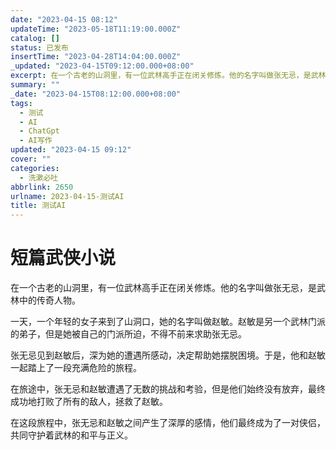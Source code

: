```yaml
---
date: "2023-04-15 08:12"
updateTime: "2023-05-18T11:19:00.000Z"
catalog: []
status: 已发布
insertTime: "2023-04-28T14:04:00.000Z"
_updated: "2023-04-15T09:12:00.000+08:00"
excerpt: 在一个古老的山洞里，有一位武林高手正在闭关修炼。他的名字叫做张无忌，是武林中的传奇人物
summary: ""
_date: "2023-04-15T08:12:00.000+08:00"
tags:
  - 测试
  - AI
  - ChatGpt
  - AI写作
updated: "2023-04-15 09:12"
cover: ""
categories:
  - 洗漱必吐
abbrlink: 2650
urlname: 2023-04-15-测试AI
title: 测试AI
---
```


# 短篇武侠小说

在一个古老的山洞里，有一位武林高手正在闭关修炼。他的名字叫做张无忌，是武林中的传奇人物。

一天，一个年轻的女子来到了山洞口，她的名字叫做赵敏。赵敏是另一个武林门派的弟子，但是她被自己的门派所迫，不得不前来求助张无忌。

张无忌见到赵敏后，深为她的遭遇所感动，决定帮助她摆脱困境。于是，他和赵敏一起踏上了一段充满危险的旅程。

在旅途中，张无忌和赵敏遭遇了无数的挑战和考验，但是他们始终没有放弃，最终成功地打败了所有的敌人，拯救了赵敏。

在这段旅程中，张无忌和赵敏之间产生了深厚的感情，他们最终成为了一对侠侣，共同守护着武林的和平与正义。
